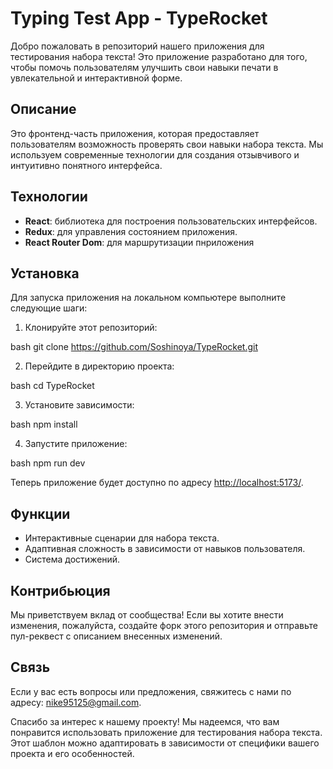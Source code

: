 # Typing Test App - TypeRocket

Добро пожаловать в репозиторий нашего приложения для тестирования набора текста! Это приложение разработано для того, чтобы помочь пользователям улучшить свои навыки печати в увлекательной и интерактивной форме.

## Описание

Это фронтенд-часть приложения, которая предоставляет пользователям возможность проверять свои навыки набора текста. Мы используем современные технологии для создания отзывчивого и интуитивно понятного интерфейса.

## Технологии

- **React**: библиотека для построения пользовательских интерфейсов.
- **Redux**: для управления состоянием приложения.
- **React Router Dom**: для маршрутизации пнриложения

## Установка

Для запуска приложения на локальном компьютере выполните следующие шаги:

1. Клонируйте этот репозиторий:
   
bash
   git clone https://github.com/Soshinoya/TypeRocket.git
  
   
2. Перейдите в директорию проекта:
   
bash
   cd TypeRocket
  

3. Установите зависимости:
   
bash
   npm install
  

4. Запустите приложение:
   
bash
   npm run dev
  

Теперь приложение будет доступно по адресу [http://localhost:5173/](http://localhost:5173/).

## Функции

- Интерактивные сценарии для набора текста.
- Адаптивная сложность в зависимости от навыков пользователя.
- Система достижений.

## Контрибьюция

Мы приветствуем вклад от сообщества! Если вы хотите внести изменения, пожалуйста, создайте форк этого репозитория и отправьте пул-реквест с описанием внесенных изменений.

## Связь

Если у вас есть вопросы или предложения, свяжитесь с нами по адресу: nike95125@gmail.com.

Спасибо за интерес к нашему проекту! Мы надеемся, что вам понравится использовать приложение для тестирования набора текста.
Этот шаблон можно адаптировать в зависимости от специфики вашего проекта и его особенностей.